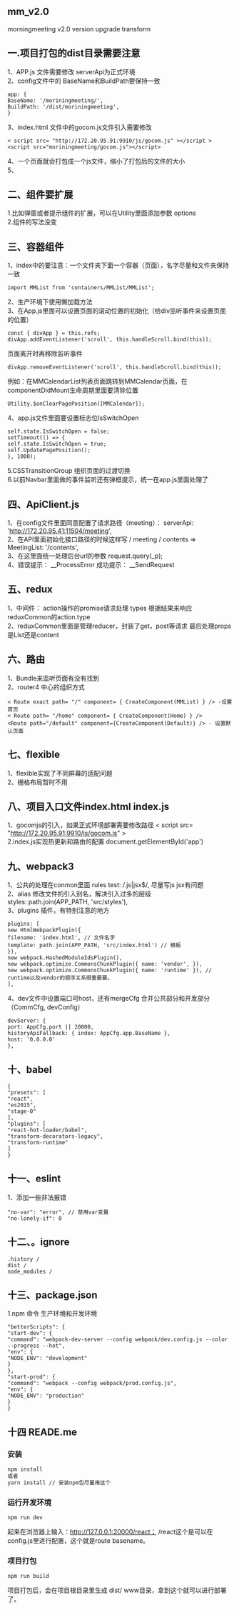 ## mm_v2.0
morningmeeting v2.0 version upgrade transform

## 一.项目打包的dist目录需要注意
1、APP.js 文件需要修改 serverApi为正式环境  
2、config文件中的 BaseName和BuildPath要保持一致  
```
app: {
BaseName: '/moriningmeeting/',
BuildPath: '/dist/moriningmeeting',
}
```
3、index.html 文件中的gocom.js文件引入需要修改  
```
< script src= "http://172.20.95.91:9910/js/gocom.js" ></script >
<script src="moriningmeeting/gocom.js"></script>
```
4、一个页面就会打包成一个js文件，缩小了打包后的文件的大小    
5、  

## 二、组件要扩展
1.比如弹窗或者提示组件的扩展，可以在Utility里面添加参数 options  
2.组件的写法没变  

## 三、容器组件
1、index中的要注意：一个文件夹下面一个容器（页面），名字尽量和文件夹保持一致    
```
import MMList from 'containers/MMList/MMList';  
```
2、生产环境下使用懒加载方法  
3、在App.js里面可以设置页面的滚动位置的初始化（给div监听事件来设置页面的位置）  
```
const { divApp } = this.refs;
divApp.addEventListener('scroll', this.handleScroll.bind(this));
```
页面离开时再移除监听事件    
```
divApp.removeEventListener('scroll', this.handleScroll.bind(this));
```
例如：在MMCalendarList列表页面跳转到MMCalendar页面，在componentDidMount生命周期里面要清除位置  
```
Utility.$onClearPagePosition([MMCalendar]);  
```
4、app.js文件里面要设置标志位IsSwitchOpen  
```
self.state.IsSwitchOpen = false;
setTimeout(() => {
self.state.IsSwitchOpen = true;
self.UpdatePagePosition();
}, 1000);
```
5.CSSTransitionGroup 组织页面的过渡切换  
6.以前Navbar里面做的事件监听还有弹框提示，统一在app.js里面处理了  

## 四、ApiClient.js
1、在config文件里面同意配置了请求路径（meeting）： serverApi: 'http://172.20.95.41:11504/meeting',  
2、在API里面初始化接口路径的时候这样写 / meeting / contents => MeetingList: '/contents',  
3、在这里面统一处理后台url的参数 request.query(_p);  
4、错误提示： __ProcessError 成功提示： __SendRequest  

## 五、redux
1、中间件： action操作的promise请求处理 types 根据结果来响应reduxCommon的action.type  
2、reduxCommon里面是管理reducer，封装了get，post等请求 最后处理props是List还是content  

## 六、路由
1、Bundle来监听页面有没有找到  
2、router4 中心的组织方式  
```
< Route exact path= "/" component= { CreateComponent(MMList) } /> -设置首页
< Route path= "/home" component= { CreateComponent(Home) } />
<Route path="/default" component={CreateComponent(Default)} /> - 设置默认页面
```

## 七、flexible
1、flexible实现了不同屏幕的适配问题  
2、栅格布局暂时不用  

## 八、项目入口文件index.html index.js  
1、gocomjs的引入，如果正式环境部署需要修改路径 < script src= "http://172.20.95.91:9910/js/gocom.js" ></script >  
2.index.js实现热更新和路由的配置 document.getElementById('app')  

## 九、webpack3
1、公共的处理在conmon里面 rules test: /\.js|jsx$/, 尽量写js jsx有问题  
2、alias 修改文件的引入别名，解决引入过多的层级  
styles: path.join(APP_PATH, 'src/styles'),  
3、plugins 插件，有特别注意的地方  
```
plugins: [
new HtmlWebpackPlugin({
filename: 'index.html', // 文件名字
template: path.join(APP_PATH, 'src/index.html') // 模板
}),
new webpack.HashedModuleIdsPlugin(),
new webpack.optimize.CommonsChunkPlugin({ name: 'vendor', }),
new webpack.optimize.CommonsChunkPlugin({ name: 'runtime' }), // runtime以及vendor的顺序关系很重要要。
],
```
4、dev文件中设置端口可host，还有mergeCfg 合并公共部分和开发部分（CommCfg, devConfig）  
```
devServer: {
port: AppCfg.port || 20000,
historyApiFallback: { index: AppCfg.app.BaseName },
host: '0.0.0.0'
},
```

## 十、babel
```
{
"presets": [
"react",
"es2015",
"stage-0"
],
"plugins": [
"react-hot-loader/babel",
"transform-decorators-legacy",
"transform-runtime"
]
}
```

## 十一、eslint
1、添加一些非法报错  
```
"no-var": "error", // 禁用var变量
"no-lonely-if": 0
```

## 十二、。ignore
```
.history /
dist /
node_modules /
```

## 十三、package.json
1.npm 命令 生产环境和开发环境
```
"betterScripts": {
"start-dev": {
"command": "webpack-dev-server --config webpack/dev.config.js --color --progress --hot",
"env": {
"NODE_ENV": "development"
}
},
"start-prod": {
"command": "webpack --config webpack/prod.config.js",
"env": {
"NODE_ENV": "production"
}
}
```

## 十四 READE.me

### 安装
``` bash
npm install
或者
yarn install // 安装npm包尽量用这个
```

### 运行开发环境
``` base
npm run dev
```

起来在浏览器上输入：http://127.0.0.1:20000/react； /react这个是可以在config.js里进行配置，这个就是route basename。

### 项目打包
``` base
npm run build
```

项目打包后，会在项目根目录里生成 dist/ www目录，拿到这个就可以进行部署了。
